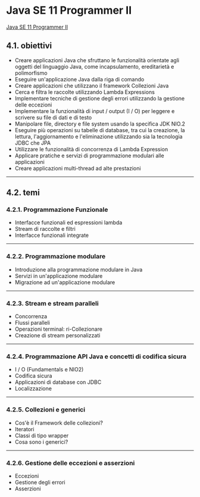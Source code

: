 
# Java SE 11 Programmer II

[Java SE 11 Programmer II](https://education.oracle.com/java/java-se/product_267)

## 4.1. obiettivi

* Creare applicazioni Java che sfruttano le funzionalità orientate agli oggetti del linguaggio Java, come incapsulamento, ereditarietà e polimorfismo
* Eseguire un'applicazione Java dalla riga di comando
* Creare applicazioni che utilizzano il framework Collezioni Java
* Cerca e filtra le raccolte utilizzando Lambda Expressions
* Implementare tecniche di gestione degli errori utilizzando la gestione delle eccezioni
* Implementare la funzionalità di input / output (I / O) per leggere e scrivere su file di dati e di testo
* Manipolare file, directory e file system usando la specifica JDK NIO.2
* Eseguire più operazioni su tabelle di database, tra cui la creazione, la lettura, l'aggiornamento e l'eliminazione utilizzando sia la tecnologia JDBC che JPA
* Utilizzare le funzionalità di concorrenza di Lambda Expression
* Applicare pratiche e servizi di programmazione modulari alle applicazioni
* Creare applicazioni multi-thread ad alte prestazioni

---

## 4.2. temi


### 4.2.1. Programmazione Funzionale

* Interfacce funzionali ed espressioni lambda
* Stream di raccolte e filtri
* Interfacce funzionali integrate

---

### 4.2.2. Programmazione modulare

* Introduzione alla programmazione modulare in Java
* Servizi in un'applicazione modulare
* Migrazione ad un'applicazione modulare

---

### 4.2.3. Stream e stream paralleli

* Concorrenza
* Flussi paralleli
* Operazioni terminal: ri-Collezionare
* Creazione di stream personalizzati

---

### 4.2.4. Programmazione API Java e concetti di codifica sicura

* I / O (Fundamentals e NIO2)
* Codifica sicura
* Applicazioni di database con JDBC
* Localizzazione

---

### 4.2.5. Collezioni e generici

* Cos'è il Framework delle collezioni?
* Iteratori
* Classi di tipo wrapper
* Cosa sono i generici?

---

### 4.2.6. Gestione delle eccezioni e asserzioni

* Eccezioni
* Gestione degli errori
* Asserzioni
